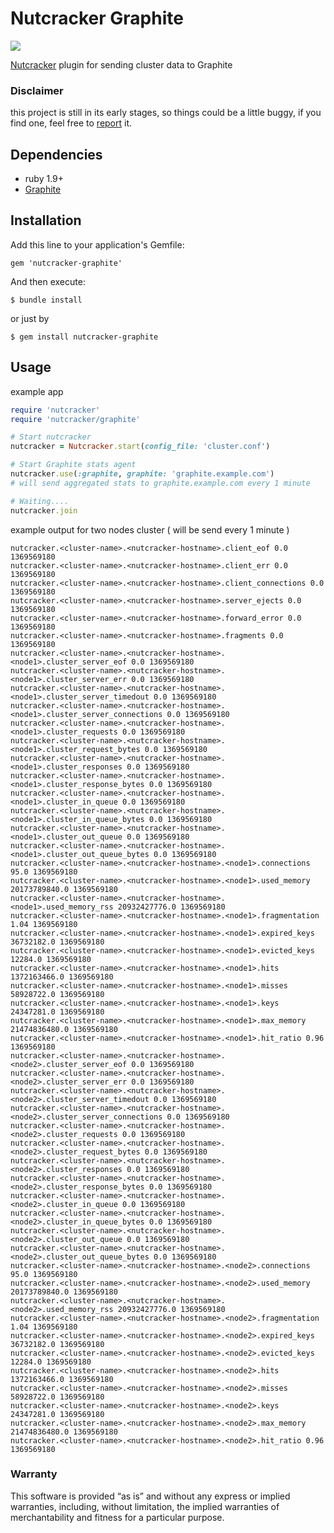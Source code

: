 Nutcracker Graphite
==================
<a href="https://rubygems.org/gems/nutcracker-graphite"><img src=https://fury-badge.herokuapp.com/rb/nutcracker-graphite.png></a>

[Nutcracker](https://github.com/kontera-technologies/nutcracker) plugin for sending cluster data to Graphite

### Disclaimer
this project is still in its early stages, so things could be a little buggy, if you find one, feel free to [report](https://github.com/kontera-technologies/nutcracker-graphite/issues) it.


## Dependencies
- ruby 1.9+
- [Graphite](http://graphite.wikidot.com/)

## Installation 
Add this line to your application's Gemfile:
```
gem 'nutcracker-graphite'
```

And then execute:
```
$ bundle install
```

or just by
```
$ gem install nutcracker-graphite
```

## Usage
example app
```ruby
require 'nutcracker'
require 'nutcracker/graphite'

# Start nutcracker
nutcracker = Nutcracker.start(config_file: 'cluster.conf')

# Start Graphite stats agent
nutcracker.use(:graphite, graphite: 'graphite.example.com')
# will send aggregated stats to graphite.example.com every 1 minute

# Waiting....
nutcracker.join
```

example output for two nodes cluster ( will be send every 1 minute )
```
nutcracker.<cluster-name>.<nutcracker-hostname>.client_eof 0.0 1369569180
nutcracker.<cluster-name>.<nutcracker-hostname>.client_err 0.0 1369569180
nutcracker.<cluster-name>.<nutcracker-hostname>.client_connections 0.0 1369569180
nutcracker.<cluster-name>.<nutcracker-hostname>.server_ejects 0.0 1369569180
nutcracker.<cluster-name>.<nutcracker-hostname>.forward_error 0.0 1369569180
nutcracker.<cluster-name>.<nutcracker-hostname>.fragments 0.0 1369569180
nutcracker.<cluster-name>.<nutcracker-hostname>.<node1>.cluster_server_eof 0.0 1369569180
nutcracker.<cluster-name>.<nutcracker-hostname>.<node1>.cluster_server_err 0.0 1369569180
nutcracker.<cluster-name>.<nutcracker-hostname>.<node1>.cluster_server_timedout 0.0 1369569180
nutcracker.<cluster-name>.<nutcracker-hostname>.<node1>.cluster_server_connections 0.0 1369569180
nutcracker.<cluster-name>.<nutcracker-hostname>.<node1>.cluster_requests 0.0 1369569180
nutcracker.<cluster-name>.<nutcracker-hostname>.<node1>.cluster_request_bytes 0.0 1369569180
nutcracker.<cluster-name>.<nutcracker-hostname>.<node1>.cluster_responses 0.0 1369569180
nutcracker.<cluster-name>.<nutcracker-hostname>.<node1>.cluster_response_bytes 0.0 1369569180
nutcracker.<cluster-name>.<nutcracker-hostname>.<node1>.cluster_in_queue 0.0 1369569180
nutcracker.<cluster-name>.<nutcracker-hostname>.<node1>.cluster_in_queue_bytes 0.0 1369569180
nutcracker.<cluster-name>.<nutcracker-hostname>.<node1>.cluster_out_queue 0.0 1369569180
nutcracker.<cluster-name>.<nutcracker-hostname>.<node1>.cluster_out_queue_bytes 0.0 1369569180
nutcracker.<cluster-name>.<nutcracker-hostname>.<node1>.connections 95.0 1369569180
nutcracker.<cluster-name>.<nutcracker-hostname>.<node1>.used_memory 20173789840.0 1369569180
nutcracker.<cluster-name>.<nutcracker-hostname>.<node1>.used_memory_rss 20932427776.0 1369569180
nutcracker.<cluster-name>.<nutcracker-hostname>.<node1>.fragmentation 1.04 1369569180
nutcracker.<cluster-name>.<nutcracker-hostname>.<node1>.expired_keys 36732182.0 1369569180
nutcracker.<cluster-name>.<nutcracker-hostname>.<node1>.evicted_keys 12284.0 1369569180
nutcracker.<cluster-name>.<nutcracker-hostname>.<node1>.hits 1372163466.0 1369569180
nutcracker.<cluster-name>.<nutcracker-hostname>.<node1>.misses 58928722.0 1369569180
nutcracker.<cluster-name>.<nutcracker-hostname>.<node1>.keys 24347281.0 1369569180
nutcracker.<cluster-name>.<nutcracker-hostname>.<node1>.max_memory 21474836480.0 1369569180
nutcracker.<cluster-name>.<nutcracker-hostname>.<node1>.hit_ratio 0.96 1369569180
nutcracker.<cluster-name>.<nutcracker-hostname>.<node2>.cluster_server_eof 0.0 1369569180
nutcracker.<cluster-name>.<nutcracker-hostname>.<node2>.cluster_server_err 0.0 1369569180
nutcracker.<cluster-name>.<nutcracker-hostname>.<node2>.cluster_server_timedout 0.0 1369569180
nutcracker.<cluster-name>.<nutcracker-hostname>.<node2>.cluster_server_connections 0.0 1369569180
nutcracker.<cluster-name>.<nutcracker-hostname>.<node2>.cluster_requests 0.0 1369569180
nutcracker.<cluster-name>.<nutcracker-hostname>.<node2>.cluster_request_bytes 0.0 1369569180
nutcracker.<cluster-name>.<nutcracker-hostname>.<node2>.cluster_responses 0.0 1369569180
nutcracker.<cluster-name>.<nutcracker-hostname>.<node2>.cluster_response_bytes 0.0 1369569180
nutcracker.<cluster-name>.<nutcracker-hostname>.<node2>.cluster_in_queue 0.0 1369569180
nutcracker.<cluster-name>.<nutcracker-hostname>.<node2>.cluster_in_queue_bytes 0.0 1369569180
nutcracker.<cluster-name>.<nutcracker-hostname>.<node2>.cluster_out_queue 0.0 1369569180
nutcracker.<cluster-name>.<nutcracker-hostname>.<node2>.cluster_out_queue_bytes 0.0 1369569180
nutcracker.<cluster-name>.<nutcracker-hostname>.<node2>.connections 95.0 1369569180
nutcracker.<cluster-name>.<nutcracker-hostname>.<node2>.used_memory 20173789840.0 1369569180
nutcracker.<cluster-name>.<nutcracker-hostname>.<node2>.used_memory_rss 20932427776.0 1369569180
nutcracker.<cluster-name>.<nutcracker-hostname>.<node2>.fragmentation 1.04 1369569180
nutcracker.<cluster-name>.<nutcracker-hostname>.<node2>.expired_keys 36732182.0 1369569180
nutcracker.<cluster-name>.<nutcracker-hostname>.<node2>.evicted_keys 12284.0 1369569180
nutcracker.<cluster-name>.<nutcracker-hostname>.<node2>.hits 1372163466.0 1369569180
nutcracker.<cluster-name>.<nutcracker-hostname>.<node2>.misses 58928722.0 1369569180
nutcracker.<cluster-name>.<nutcracker-hostname>.<node2>.keys 24347281.0 1369569180
nutcracker.<cluster-name>.<nutcracker-hostname>.<node2>.max_memory 21474836480.0 1369569180
nutcracker.<cluster-name>.<nutcracker-hostname>.<node2>.hit_ratio 0.96 1369569180
```

### Warranty
This software is provided “as is” and without any express or implied warranties, including, without limitation, the implied warranties of merchantability and fitness for a particular purpose.
